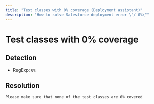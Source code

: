 ```yaml
---
title: "Test classes with 0% coverage (Deployment assistant)"
description: "How to solve Salesforce deployment error \"/ 0%\""
---
```

<!-- markdownlint-disable MD013 -->
# Test classes with 0% coverage

## Detection

- RegExp: `0%`

## Resolution

```shell
Please make sure that none of the test classes are 0% covered
```
